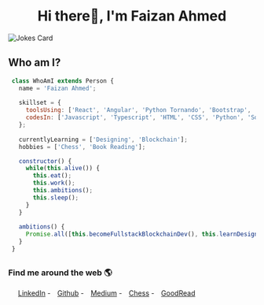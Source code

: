<h1 align="center">Hi there👋, I'm Faizan Ahmed</h1>

![Jokes Card](https://readme-jokes.vercel.app/api)

## Who am I?

 ```javascript
  class WhoAmI extends Person {
    name = 'Faizan Ahmed';
    
    skillset = {
      toolsUsing: ['React', 'Angular', 'Python Tornando', 'Bootstrap', 'MaterialUI', 'MySQL', 'Figma'],
      codesIn: ['Javascript', 'Typescript', 'HTML', 'CSS', 'Python', 'Solidity'],
    };
    
    currentlyLearning = ['Designing', 'Blockchain'];
    hobbies = ['Chess', 'Book Reading'];

    constructor() {
      while(this.alive()) {
        this.eat();
        this.work();
        this.ambitions();
        this.sleep();
      }
    }
    
    ambitions() {
      Promise.all([this.becomeFullstackBlockchainDev(), this.learnDesigning()]);
    }
  }
 ```
##
<h3> Find me around the web 🌎 </h3>
<div style="margin-left: 10px;">
  <a style="margin-left: 10px;"  target="_blank" href="https://www.linkedin.com/in/faizanahmed99">LinkedIn</a> -
  <a style="margin-left: 10px;" target="_blank" href="https://github.com/imFaizanAhmed">Github</a> -
  <a style="margin-left: 10px;"  target="_blank" href="https://medium.com/@imfaizanahmed">Medium</a> -
  <a style="margin-left: 10px;"  target="_blank" href="https://www.chess.com/member/horserider8">Chess</a> -
  <a style="margin-left: 10px;"  target="_blank" href="https://www.goodreads.com/user/show/134258590-faizan-ahmed">GoodRead</a>
</div>

